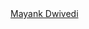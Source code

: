 <div class="badge-base LI-profile-badge" data-locale="en_US" data-size="medium" data-theme="dark" data-type="VERTICAL" data-vanity="mayank-dwivedi-468873236" data-version="v1"><a class="badge-base__link LI-simple-link" href="https://in.linkedin.com/in/mayank-dwivedi-468873236?trk=profile-badge">Mayank Dwivedi</a></div>
              
